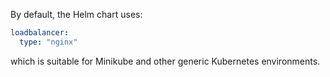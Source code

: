 By default, the Helm chart uses:

```yaml
loadbalancer:
  type: "nginx"
```

which is suitable for Minikube and other generic Kubernetes environments.